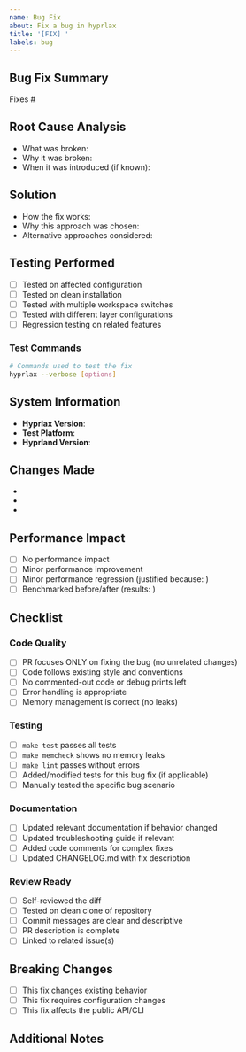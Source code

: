 ```yaml
---
name: Bug Fix
about: Fix a bug in hyprlax
title: '[FIX] '
labels: bug
---
```


## Bug Fix Summary
<!-- Brief description of what bug this PR fixes -->
Fixes #<!-- issue number -->

## Root Cause Analysis
<!-- Explain what was causing the bug -->
- What was broken:
- Why it was broken:
- When it was introduced (if known):

## Solution
<!-- Describe your fix -->
- How the fix works:
- Why this approach was chosen:
- Alternative approaches considered:

## Testing Performed
<!-- Describe how you tested this fix -->
- [ ] Tested on affected configuration
- [ ] Tested on clean installation
- [ ] Tested with multiple workspace switches
- [ ] Tested with different layer configurations
- [ ] Regression testing on related features

### Test Commands
```bash
# Commands used to test the fix
hyprlax --verbose [options]
```

## System Information
- **Hyprlax Version**: <!-- Branch/commit -->
- **Test Platform**: <!-- Distribution, GPU, etc. -->
- **Hyprland Version**: 

## Changes Made
<!-- List the key changes -->
- 
- 
- 

## Performance Impact
- [ ] No performance impact
- [ ] Minor performance improvement
- [ ] Minor performance regression (justified because: )
- [ ] Benchmarked before/after (results: )

## Checklist

### Code Quality
- [ ] PR focuses ONLY on fixing the bug (no unrelated changes)
- [ ] Code follows existing style and conventions
- [ ] No commented-out code or debug prints left
- [ ] Error handling is appropriate
- [ ] Memory management is correct (no leaks)

### Testing
- [ ] `make test` passes all tests
- [ ] `make memcheck` shows no memory leaks
- [ ] `make lint` passes without errors
- [ ] Added/modified tests for this bug fix (if applicable)
- [ ] Manually tested the specific bug scenario

### Documentation
- [ ] Updated relevant documentation if behavior changed
- [ ] Updated troubleshooting guide if relevant
- [ ] Added code comments for complex fixes
- [ ] Updated CHANGELOG.md with fix description

### Review Ready
- [ ] Self-reviewed the diff
- [ ] Tested on clean clone of repository
- [ ] Commit messages are clear and descriptive
- [ ] PR description is complete
- [ ] Linked to related issue(s)

## Breaking Changes
- [ ] This fix changes existing behavior
- [ ] This fix requires configuration changes
- [ ] This fix affects the public API/CLI

## Additional Notes
<!-- Any other information reviewers should know -->